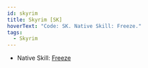 ```yaml
---
id: skyrim
title: Skyrim [SK]
hoverText: "Code: SK. Native Skill: Freeze."
tags:
  - Skyrim
---
```


- Native Skill: [Freeze](/docs/all/enemy-skills/native-skills/freeze)
